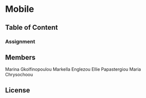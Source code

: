 # Mobile

## Table of Content

### Assignment 

## Members

Marina Gkolfinopoulou
Markella Englezou
Ellie Papastergiou
Maria Chrysochoou

## License
